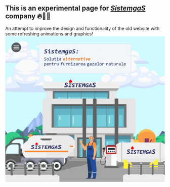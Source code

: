 ## This is an experimental page for _[SistemgaS](http://sistemgas.ro)_ company 🔥🚚💯

An attempt to improve the design and functionality of the old website with some refreshing animations and graphics!
![SistemgaS-landing-page](landing-page.png)
